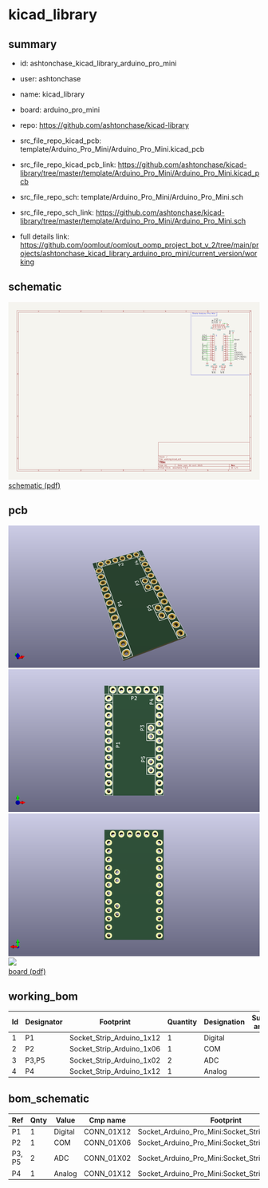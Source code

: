 # kicad_library
 
## summary 
* id: ashtonchase_kicad_library_arduino_pro_mini
* user: ashtonchase
* name: kicad_library
* board: arduino_pro_mini
* repo: https://github.com/ashtonchase/kicad-library
* src_file_repo_kicad_pcb: template/Arduino_Pro_Mini/Arduino_Pro_Mini.kicad_pcb
* src_file_repo_kicad_pcb_link: https://github.com/ashtonchase/kicad-library/tree/master/template/Arduino_Pro_Mini/Arduino_Pro_Mini.kicad_pcb


* src_file_repo_sch: template/Arduino_Pro_Mini/Arduino_Pro_Mini.sch
* src_file_repo_sch_link: https://github.com/ashtonchase/kicad-library/tree/master/template/Arduino_Pro_Mini/Arduino_Pro_Mini.sch
* full details link: https://github.com/oomlout/oomlout_oomp_project_bot_v_2/tree/main/projects/ashtonchase_kicad_library_arduino_pro_mini/current_version/working  

## schematic  
![](working_schematic_600.png)  
[schematic (pdf)](working_schematic.pdf) 






















## pcb  
![](working_3d_600.png) 
![](working_3d_front_600.png)  
![](working_3d_back_600.png)  
![](working_600.png)  
[board (pdf)](working.pdf)  

## working_bom
| Id | Designator | Footprint | Quantity | Designation | Supplier and ref |  | None | 
| --- | --- | --- | --- | --- | --- | --- | --- | 
| 1 | P1 | Socket_Strip_Arduino_1x12 | 1 | Digital |  |  | [''] | 
| 2 | P2 | Socket_Strip_Arduino_1x06 | 1 | COM |  |  | [''] | 
| 3 | P3,P5 | Socket_Strip_Arduino_1x02 | 2 | ADC |  |  | [''] | 
| 4 | P4 | Socket_Strip_Arduino_1x12 | 1 | Analog |  |  | [''] | 


## bom_schematic
| Ref | Qnty | Value | Cmp name | Footprint | Description | Vendor | DNP | 
| --- | --- | --- | --- | --- | --- | --- | --- | 
| P1 | 1 | Digital | CONN_01X12 | Socket_Arduino_Pro_Mini:Socket_Strip_Arduino_1x12 |  |  |  | 
| P2 | 1 | COM | CONN_01X06 | Socket_Arduino_Pro_Mini:Socket_Strip_Arduino_1x06 |  |  |  | 
| P3, P5 | 2 | ADC | CONN_01X02 | Socket_Arduino_Pro_Mini:Socket_Strip_Arduino_1x02 |  |  |  | 
| P4 | 1 | Analog | CONN_01X12 | Socket_Arduino_Pro_Mini:Socket_Strip_Arduino_1x12 |  |  |  | 



